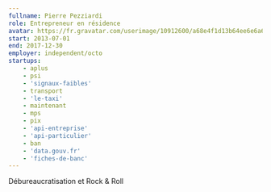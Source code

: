 ```yaml
---
fullname: Pierre Pezziardi
role: Entrepreneur en résidence
avatar: https://fr.gravatar.com/userimage/10912600/a68e4f1d13b64ee6e6a64139131371d1.jpg?size=512
start: 2013-07-01
end: 2017-12-30
employer: independent/octo
startups:
    - aplus
    - psi
    - 'signaux-faibles'
    - transport
    - 'le-taxi'
    - maintenant
    - mps
    - pix
    - 'api-entreprise'
    - 'api-particulier'
    - ban
    - 'data.gouv.fr'
    - 'fiches-de-banc'
---
```


Débureaucratisation et Rock & Roll
